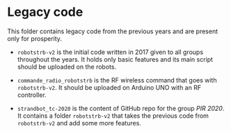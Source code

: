 # Legacy code

This folder contains legacy code from the previous years and are present only for prosperity.

- `robotstrb-v2` is the initial code written in 2017 given to all groups throughout the years.
It holds only basic features and its main script should be uploaded on the robots.

- `commande_radio_robotstrb` is the RF wireless command that goes with `robotstrb-v2`.
It should be uploaded on Arduino UNO with an RF controller.

- `strandbot_tc-2020` is the content of GitHub repo for the group _PIR 2020_.
It contains a folder `robotstrb-v2` that takes the previous code from `robotstrb-v2`
and add some more features.
